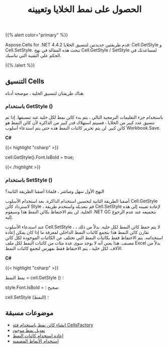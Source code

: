 ﻿---
title: الحصول على نمط الخلايا وتعيينه
linktitle: الأنماط
type: docs
weight: 50
url: /ar/net/styling-and-data-formatting/
---
{{% alert color="primary" %}} 

Aspose.Cells for .NET 4.4.2 قدم طريقتين جديدتين لتنسيق الخلايا: Cell.GetStyle و Cell.SetStyle. تبحث هذه المقالة في نهج Cell.GetStyle / SetStyle لمساعدتك في الحكم على التقنية التي تناسبك.

{{% /alert %}} 
## **التنسيق Cells**
هناك طريقتان لتنسيق الخلية ، موضحة أدناه.
### **باستخدام GetStyle ()**
باستخدام جزء التعليمات البرمجية التالي ، يتم بدء كائن نمط لكل خلية عند تنسيقها. إذا تم تنسيق عدد كبير من الخلايا ، فسيتم استهلاك قدر كبير من الذاكرة لأن كائن النمط هو كائن كبير. لن يتم تحرير كائنات النمط هذه حتى يتم استدعاء أسلوب Workbook.Save.



**C#**

{{< highlight "csharp" >}}

 cell.GetStyle().Font.IsBold = true;



{{< /highlight >}}
### **باستخدام SetStyle ()**
النهج الأول سهل ومباشر ، فلماذا أضفنا الطريقة الثانية؟

أضفنا الطريقة الثانية لتحسين استخدام الذاكرة. بعد استخدام الأسلوب Cell.GetStyle لاسترداد كائن Style ، قم بتعديله واستخدم طريقة Cell.SetStyle لإعادة تعيينه إلى هذه الخلية. لن يتم الاحتفاظ بكائن النمط هذا وسيقوم .NET GC بتجميعه عند عدم الرجوع إليه.

عند استدعاء الأسلوب Cell.SetStyle ، لا يتم حفظ كائن النمط لكل خلية. بدلاً من ذلك ، نقارن كائن النمط هذا بتجمع كائنات النمط الداخلي لمعرفة ما إذا كان يمكن إعادة استخدامه. يتم الاحتفاظ فقط بكائنات النمط التي تختلف عن الكائنات الموجودة لكل كائن مصنف. هذا يعني أنه لا يوجد سوى عدة مئات من كائنات النمط لكل ملف Excel بدلاً من الآلاف. لكل خلية ، يتم الاحتفاظ فقط بفهرس لتجمع كائنات النمط.



**C#**

{{< highlight "csharp" >}}

 نمط النمط = cell.GetStyle () ؛

style.Font.IsBold = صحيح ؛

cell.SetStyle (النمط) ؛


## **موضوعات مسبقة**
- [إنشاء كائن نمط باستخدام فئة CellsFactory](/cells/ar/net/create-style-object-using-cellsfactory-class/)
- [تعديل نمط موجود](/cells/ar/net/modify-an-existing-style/)
- [إعادة استخدام كائنات النمط](/cells/ar/net/reusing-style-objects/)
- [استخدام الأنماط المضمنة](/cells/ar/net/using-built-in-styles/)


